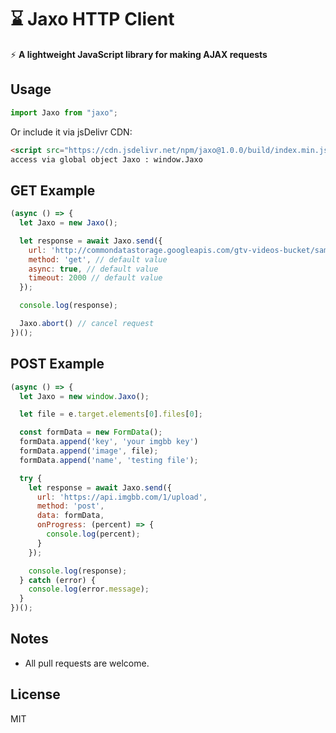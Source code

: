 # ⌛ Jaxo HTTP Client

⚡️ **A lightweight JavaScript library for making AJAX requests**

## Usage

```js
import Jaxo from "jaxo";
```

Or include it via jsDelivr CDN:

```html
<script src="https://cdn.jsdelivr.net/npm/jaxo@1.0.0/build/index.min.js"></script>
access via global object Jaxo : window.Jaxo
```
## GET Example

```js
(async () => {
  let Jaxo = new Jaxo();

  let response = await Jaxo.send({
    url: 'http://commondatastorage.googleapis.com/gtv-videos-bucket/sample/ForBiggerFun.mp4',
    method: 'get', // default value
    async: true, // default value
    timeout: 2000 // default value
  });

  console.log(response);  

  Jaxo.abort() // cancel request
})();
```

## POST Example

```js
(async () => {
  let Jaxo = new window.Jaxo();

  let file = e.target.elements[0].files[0];

  const formData = new FormData();
  formData.append('key', 'your imgbb key')
  formData.append('image', file);
  formData.append('name', 'testing file');

  try {
    let response = await Jaxo.send({
      url: 'https://api.imgbb.com/1/upload',
      method: 'post',
      data: formData,
      onProgress: (percent) => {
        console.log(percent);
      }
    });

    console.log(response);    
  } catch (error) {
    console.log(error.message);
  }
})();
```

## Notes
- All pull requests are welcome.

## License
MIT